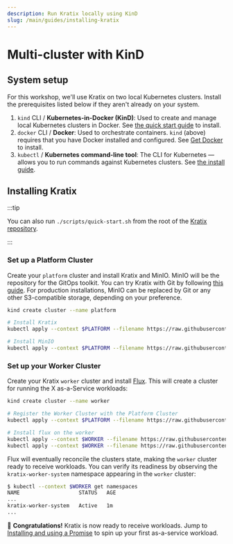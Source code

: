 ```yaml
---
description: Run Kratix locally using KinD
slug: /main/guides/installing-kratix
---
```


# Multi-cluster with KinD

## System setup

For this workshop, we'll use Kratix on two local Kubernetes clusters. Install the prerequisites listed below if they aren't already on your system.

1. `kind` CLI / **Kubernetes-in-Docker (KinD)**:
   Used to create and manage local Kubernetes clusters in Docker. See [the quick start guide](https://kind.sigs.k8s.io/docs/user/quick-start/) to install.
2. `docker` CLI / **Docker**:
   Used to orchestrate containers. `kind` (above) requires that you have Docker installed and configured. See [Get Docker](https://docs.docker.com/get-docker/) to install.
3. `kubectl` / **Kubernetes command-line tool**:
   The CLI for Kubernetes — allows you to run commands against Kubernetes clusters. See [the install guide](https://kubernetes.io/docs/tasks/tools/#kubectl).


## Installing Kratix

:::tip

You can also run `./scripts/quick-start.sh` from the root of the [Kratix repository](https://github.com/syntasso/kratix).

:::

### Set up a Platform Cluster <a href="#platform-setup" id="platform-setup"></a>

Create your `platform` cluster and install Kratix and MinIO. MinIO will be the
repository for the GitOps toolkit. You can try Kratix with Git by following
[this guide](/docs/main/guides/installing-kratix/running-with-git). For production
installations, MinIO can be replaced by Git or any other S3-compatible storage,
depending on your preference.

```bash
kind create cluster --name platform

# Install Kratix
kubectl apply --context $PLATFORM --filename https://raw.githubusercontent.com/syntasso/kratix/main/distribution/kratix.yaml

# Install MinIO
kubectl apply --context $PLATFORM --filename https://raw.githubusercontent.com/syntasso/kratix/main/hack/platform/minio-install.yaml
```

### Set up your Worker Cluster <a href="#worker-setup" id="worker-setup"></a>

Create your Kratix `worker` cluster and install [Flux](https://fluxcd.io/). This will create a cluster for running the X as-a-Service workloads:

```bash
kind create cluster --name worker

# Register the Worker Cluster with the Platform Cluster
kubectl apply --context $PLATFORM --filename https://raw.githubusercontent.com/syntasso/kratix/main/config/samples/platform_v1alpha1_worker_cluster.yaml

# Install flux on the worker
kubectl apply --context $WORKER --filename https://raw.githubusercontent.com/syntasso/kratix/main/hack/worker/gitops-tk-install.yaml
kubectl apply --context $WORKER --filename https://raw.githubusercontent.com/syntasso/kratix/main/hack/worker/gitops-tk-resources.yaml
```

Flux will eventually reconcile the clusters state, making the `worker` cluster ready to receive workloads. You can verify its readiness by observing the `kratix-worker-system` namespace appearing in the `worker` cluster:

```bash
$ kubectl --context $WORKER get namespaces
NAME                   STATUS   AGE
...
kratix-worker-system   Active   1m
...
```

🎉   **Congratulations!** Kratix is now ready to receive workloads. Jump to [Installing and using a Promise](installing-a-promise) to spin up your first as-a-service workload.
